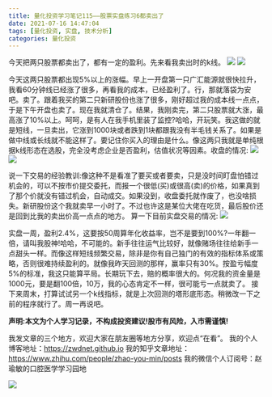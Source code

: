 ```yaml
---
title: 量化投资学习笔记115——股票实盘练习6都卖出了
date: 2021-07-16 14:47:04
tags: [量化投资, 实盘, 技术分析]
categories: 量化投资
---
```

今天把两只股票都卖出了，都有一定的盈利。先来看我卖出时的k线。
![](https://zymblog-1258069789.cos.ap-chengdu.myqcloud.com/blog0178-QTLearn/85/01.jpg)
![](https://zymblog-1258069789.cos.ap-chengdu.myqcloud.com/blog0178-QTLearn/85/02.jpg)


今天这两只股票都出现5%以上的涨幅。早上一开盘第一只广汇能源就很快拉升，我看60分钟线已经涨了很多，再看我的成本，已经盈利了。行，那就落袋为安吧。卖了。跟着我买的第二只新研股份也涨了很多，刚好超过我的成本线一点点，于是下午开盘也卖了。现在我就清仓了。结果，我刚卖完，第二只股票就大涨，最高涨了10%以上。呵呵，是有人在我手机里装了监控?哈哈，开玩笑。我这做的就是短线，一旦卖出，它涨到1000块或者跌到1块都跟我没有半毛钱关系了。如果是做中线或长线就不能这样了。要记住你买入的理由是什么。像这两只我就是单纯根据k线形态在选股，完全没考虑企业是否盈利，估值状况等因素。收盘的情况:
![](https://zymblog-1258069789.cos.ap-chengdu.myqcloud.com/blog0178-QTLearn/85/03.jpg)
![](https://zymblog-1258069789.cos.ap-chengdu.myqcloud.com/blog0178-QTLearn/85/04.jpg)


说一下交易的经验教训:像这种不是看准了要买或者要卖，只是没时间盯盘怕错过机会的，可以不按市价提交委托，而报一个很低(买)或很高(卖)的价格，如果真到了那个价就没有错过机会，自动成交。如果没到，收盘委托就作废了，也没啥损失。新研股份这个我就卖早一小时了。不过也许这是某位大佬在吃货，最后股价还是回到比我的卖出价高一点点的地方。
算一下目前实盘交易的情况:
![](https://zymblog-1258069789.cos.ap-chengdu.myqcloud.com/blog0178-QTLearn/85/05.jpg)

实盘一周，盈利2.4%，这要按50周算年化收益率，岂不是要到100%?一年翻一倍，请叫我股神!哈哈，不可能的。新手往往运气比较好，就像赌场往往给新手一点甜头一样。而像这样短线频繁交易，除非是你有自己独门的有效的指标体系或策略，否则很难持续盈利的。就像我昨天回测的那样，赢率只有30%。按盈亏幅度5%的标准，我这只能算平局。长期玩下去，赔的概率很大的。何况我的资金量是1000元，要是翻100倍，10万，我的心态肯定不一样，很可能亏一点就卖了。
接下来周末，打算试试另一个k线指标，就是上次回测的塔形底形态。稍微改一下之前的程序就行了。周一再说吧。








**声明:本文为个人学习记录，不构成投资建议!股市有风险，入市需谨慎!**












我发文章的三个地方，欢迎大家在朋友圈等地方分享，欢迎点“在看”。
我的个人博客地址：https://zwdnet.github.io
我的知乎文章地址： https://www.zhihu.com/people/zhao-you-min/posts
我的微信个人订阅号：赵瑜敏的口腔医学学习园地




![](https://zymblog-1258069789.cos.ap-chengdu.myqcloud.com/other/wx.jpg)